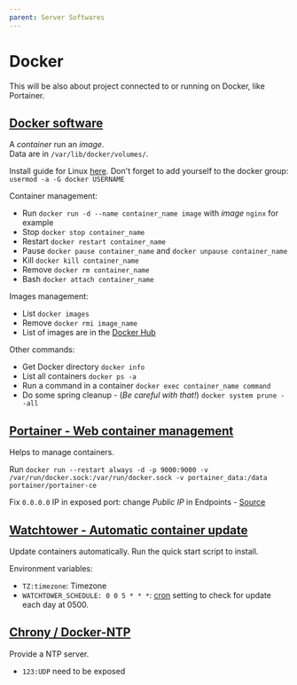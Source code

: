 ```yaml
---
parent: Server Softwares
---
```


# Docker

This will be also about project connected to or running on Docker, like Portainer.

## [Docker software](https://www.docker.com/)

A *container* run an *image*.  
Data are in `/var/lib/docker/volumes/`.

Install guide for Linux [here](https://docs.docker.com/engine/install/ubuntu/).
Don't forget to add yourself to the docker group: `usermod -a -G docker USERNAME`

Container management:

* Run `docker run -d --name container_name image` with *image* `nginx` for example
* Stop `docker stop container_name`
* Restart `docker restart container_name`
* Pause `docker pause container_name` and `docker unpause container_name`
* Kill `docker kill container_name`
* Remove `docker rm container_name`
* Bash `docker attach container_name`

Images management:

* List `docker images`
* Remove `docker rmi image_name`
* List of images are in the [Docker Hub](https://hub.docker.com/)

Other commands:

* Get Docker directory `docker info`
* List all containers `docker ps -a`
* Run a command in a container `docker exec container_name command`
* Do some spring cleanup - (*Be careful with that!*) `docker system prune --all`

## [Portainer - Web container management](https://www.portainer.io/)

Helps to manage containers.

Run `docker run --restart always -d -p 9000:9000 -v /var/run/docker.sock:/var/run/docker.sock -v portainer_data:/data portainer/portainer-ce`

Fix `0.0.0.0` IP in exposed port: change *Public IP* in Endpoints - [Source](https://documentation.portainer.io/v2.0/troubleshooting/troubleshooting/#exposed-ports-in-the-container-view-redirects-me-to-0000-what-can-i-do)

## [Watchtower - Automatic container update](https://containrrr.dev/watchtower/)

Update containers automatically. Run the quick start script to install.

Environment variables:

* `TZ:timezone`: Timezone
* `WATCHTOWER_SCHEDULE: 0 0 5 * * *`: [cron](https://pkg.go.dev/github.com/robfig/cron@v1.2.0#hdr-CRON_Expression_Format) setting to check for update each day at 0500.

## [Chrony / Docker-NTP](https://github.com/cturra/docker-ntp)

Provide a NTP server.

* `123:UDP` need to be exposed
